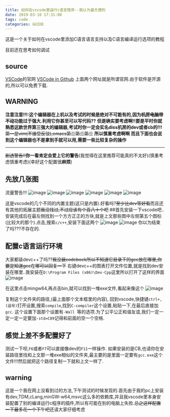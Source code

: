 ```yaml
---
title: 如何在vscode里运行c语言程序--我认为最方便的
date: 2019-03-16 17:31:08
tags: code
categories: GUIDE
---
```


这是一个关于如何在vscode里添加C语言语言支持以及C语言编译运行选项的教程

目前还在思考如何调试

<!--more-->

## source

[VSCode](https://code.visualstudio.com/)的官网
[VSCode in Github](https://github.com/Microsoft/vscode)
上面两个网址就是所谓官网.由于软件是开源的,所以可以免费下载.

## WARNING

**注意注意!!!:这个编辑器在上机以及考试的时候是绝对不可能有的,因为~~机房电脑带不动~~功能过于强大.利用它你甚至可以写代码??**
**但是确实要考虑啊!!要是平时你就熟悉这款世界第三强大的编辑器,考试时你一定会实名diss机房的dev或者cb的!!!**
~~第一是vim(不接受反驳),emacs第二第二第二~~
**所以慎重考虑啊啊**
**而且下面也会说到这个编辑器也不是拿到手就可以用,需要一些比较复杂的操作**

---

~~剧透警告!!~~**你一看肯定会爱上它的警告**(我觉得在这里推荐可能真的不太好)(慎重考虑慎重考虑)(幸好这个配置很**麻烦**)

## 先放几张图
流量警告!!!
![image](bai.png)
![image](lan.png)
![image](hong.png)
![image](shifengbai.png)
![image](white.png)
![image](wode.png)

这是vscode的几个不同的内置主题(这只是内置).好看吗?~~至少比dev等好看~~而且还有其他的拓展主题~~我没找过,不过应该有个百八十个吧~~
##首先安装一下vscode吧..
安装完成后在最左侧找到一个方方正正的方块,就是上文那些图中左侧第五个图标(比较大的那个).点击,搜索`c/c++`,安装下面这两个
![image](c.png)
![image](ccr.png)
你以为结束了吗???不存在的.

## 配置c语言运行环境
大家都装devc++了吗??~~我没装codebock所以不知道它目录下的gcc放在哪里,你要是知道gcc在哪可以回复一下~~
右键devc++的图表打开文件位置,就是找到dev安装在哪里..我安装在`D:\Program Files (x86)\Dev-Cpp`这里所以打开了这样的界面
![image](dev.png)

在这里点击mingw64,再点击bin,就可以找到一堆exe文件,看起来像这个
![image](yiduiexe.png)

复制这个文件夹的路径,(最上面那个文本框里的内容),
回到vscode,快捷键`ctrl+,(逗号)`打开设置,搜索`compile`,找到`C-compiler`这个设置,粘贴一下,在最后直接加`gcc`.
这个设置下面那个设置有`-Wall `等的选项.为了公平公正和谐友谊,我们一定一定一定一定要加`-std=C89`记得和前面的空一个空格.

## 感觉上差不多配置好了
测试一下呗,`F6`或者`F7`可以直接像dev的`F11`一样操作.
如果安装的是CB,也请你在安装路径里找和上文那一堆exe相似的文件夹,最主要的是里面一定要有`gcc.exe`这个文件!!!然后就把这个路径复制一下就和上文一样了.

## warning
这是一个我在网上没看到过的方法,下午测试的时候发现的.首先由于我的pc上安装有dev,TDM,cLang,minGW-w64,msvc这么多的依赖库,并且我vscode里本身安装配置了别的编译运行c程序的插件,所以有可能在别的电脑上失败.~~总之这样配置一下最多花一个下午吧~~还请大家仔细考虑